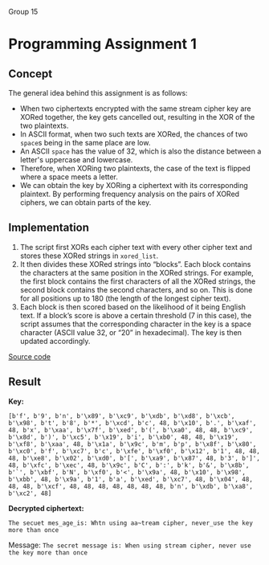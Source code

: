 Group 15

# Programming Assignment 1

## Concept
The general idea behind this assignment is as follows:
- When two ciphertexts encrypted with the same stream cipher key are XORed together, the key gets cancelled out, resulting in the XOR of the two plaintexts.
- In ASCII format, when two such texts are XORed, the chances of two `space`s being in the same place are low.
- An ASCII `space` has the value of 32, which is also the distance between a letter's uppercase and lowercase.
- Therefore, when XORing two plaintexts, the case of the text is flipped where a space meets a letter.
- We can obtain the key by XORing a ciphertext with its corresponding plaintext. By performing frequency analysis on the pairs of XORed ciphers, we can obtain parts of the key.

## Implementation
1. The script first XORs each cipher text with every other cipher text and stores these XORed strings in `xored_list`.
2. It then divides these XORed strings into “blocks”. Each block contains the characters at the same position in the XORed strings. For example, the first block contains the first characters of all the XORed strings, the second block contains the second characters, and so on. This is done for all positions up to 180 (the length of the longest cipher text).
3. Each block is then scored based on the likelihood of it being English text. If a block’s score is above a certain threshold (7 in this case), the script assumes that the corresponding character in the key is a space character (ASCII value 32, or “20” in hexadecimal). The key is then updated accordingly.

[Source code](./1.py)

## Result

**Key:**
```
[b'f', b'9', b'n', b'\x89', b'\xc9', b'\xdb', b'\xd8', b'\xcb', b'\x98', b't', b'8', b'*', b'\xcd', b'c', 48, b'\x10', b'.', b'\xaf', 48, b'x', b'\xaa', b'\x7f', b'\xed', b'(', b'\xa0', 48, 48, b'\xc9', b'\x8d', b')', b'\xc5', b'\x19', b'i', b'\xb0', 48, 48, b'\x19', b'\xf8', b'\xaa', 48, b'\x1a', b'\x9c', b'm', b'p', b'\x8f', b'\x80', b'\xc0', b'f', b'\xc7', b'c', b'\xfe', b'\xf0', b'\x12', b'1', 48, 48, 48, b'\xe8', b'\x02', b'\xd0', b'[', b'\xa9', b'\x87', 48, b'3', b']', 48, b'\xfc', b'\xec', 48, b'\x9c', b'C', b':', b'k', b'&', b'\x8b', b'`', b'\xbf', b'N', b'\xf0', b'<', b'\x9a', 48, b'\x10', b'\x98', b'\xbb', 48, b'\x9a', b'1', b'a', b'\xed', b'\xc7', 48, b'\x04', 48, 48, 48, b'\xcf', 48, 48, 48, 48, 48, 48, 48, b'n', b'\xdb', b'\xa8', b'\xc2', 48]
```
**Decrypted ciphertext:**
```
The secuet mes_age_is: Whtn using aa~tream cipher, never_use the key more than once
```

Message: `The secret message is: When using stream cipher, never use the key more than once`
